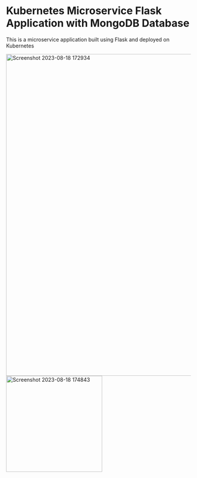 # Kubernetes Microservice Flask Application with MongoDB Database
This is a microservice application built using Flask and deployed on Kubernetes

<img width="878" alt="Screenshot 2023-08-18 172934" src="https://github.com/satyam19arya/K8s_kubeadm_flask_project/assets/77580311/a06bb4e0-9195-4564-b1bc-3c59871e5627">


<img width="262" alt="Screenshot 2023-08-18 174843" src="https://github.com/satyam19arya/K8s_kubeadm_flask_project/assets/77580311/43ad3628-7351-4ea1-aad9-e3c8a9b3d4eb">
